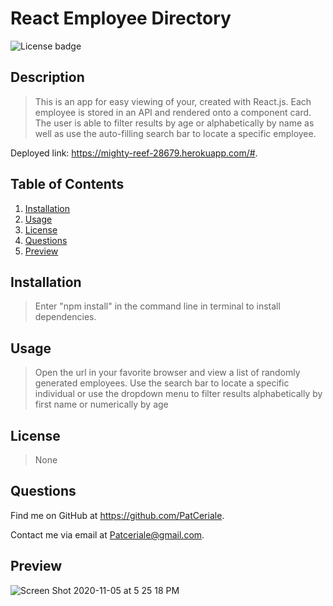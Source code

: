 # **React Employee Directory**

![License badge](https://img.shields.io/badge/license-None-success)

## **Description**

> This is an app for easy viewing of your, created with React.js. Each employee is stored in an API and rendered onto a component card. The user is able to filter results by age or alphabetically by name as well as use the auto-filling search bar to locate a specific employee.

Deployed link: https://mighty-reef-28679.herokuapp.com/#.

## **Table of Contents**

1. [Installation](#installation)
1. [Usage](#usage)
1. [License](#license)
1. [Questions](#questions)
1. [Preview](#preview)

## **Installation**

> Enter "npm install" in the command line in terminal to install dependencies.

## **Usage**

> Open the url in your favorite browser and view a list of randomly generated employees. Use the search bar to locate a specific individual or use the dropdown menu to filter results alphabetically by first name or numerically by age

## **License**

> None

## **Questions**

Find me on GitHub at https://github.com/PatCeriale.

Contact me via email at Patceriale@gmail.com.

## **Preview**

![Screen Shot 2020-11-05 at 5 25 18 PM](https://user-images.githubusercontent.com/68709356/98314967-f702c080-1f8b-11eb-919a-d113c6ce1ecc.png)
